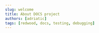 ```yaml
---
slug: welcome
title: About DOCS project
authors: [adriatic]
tags: [redwood, docs, testing, debugging]
---
```


